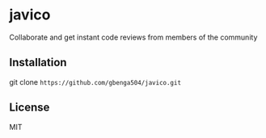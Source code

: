 # javico

Collaborate and get instant code reviews from members of the community

## Installation

git clone `https://github.com/gbenga504/javico.git`

## License

MIT
